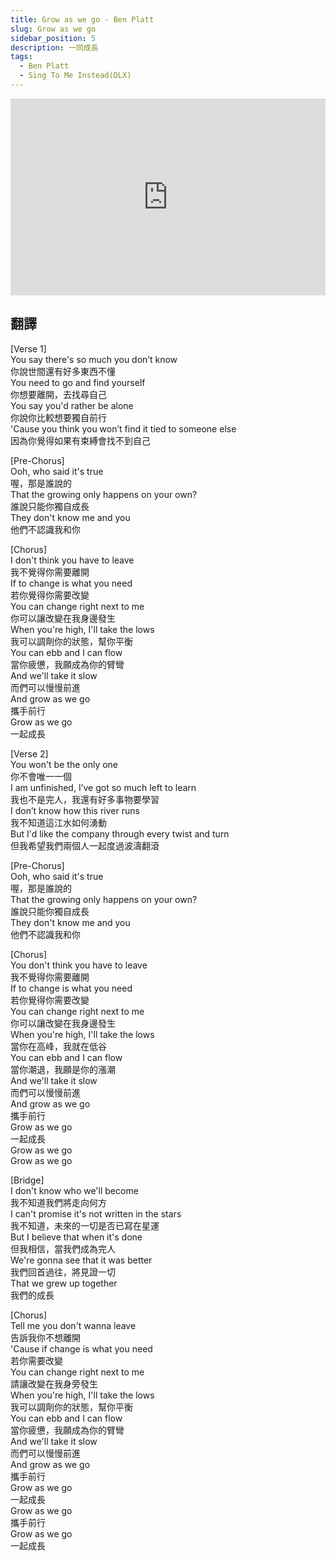 ```yaml
---
title: Grow as we go - Ben Platt
slug: Grow as we go
sidebar_position: 5
description: 一同成長
tags:
  - Ben Platt
  - Sing To Me Instead(DLX)
---
```

  
  <iframe width="100%" height="315" src="https://www.youtube.com/embed/aDeNQNtW1f8" title="YouTube video player" frameborder="0" allow="accelerometer; autoplay; clipboard-write; encrypted-media; gyroscope; picture-in-picture; web-share" allowfullscreen></iframe>

## 翻譯
[Verse 1]  
You say there's so much you don’t know  
你說世間還有好多東西不懂  
You need to go and find yourself  
你想要離開，去找尋自己  
You say you'd rather be alone  
你說你比較想要獨自前行  
'Cause you think you won’t find it tied to someone else  
因為你覺得如果有束縛會找不到自己  
  
[Pre-Chorus]  
Ooh, who said it's true  
喔，那是誰說的  
That the growing only happens on your own?  
誰說只能你獨自成長  
They don't know me and you  
他們不認識我和你  
  
[Chorus]  
I don't think you have to leave  
我不覺得你需要離開  
If to change is what you need  
若你覺得你需要改變  
You can change right next to me  
你可以讓改變在我身邊發生  
When you're high, I'll take the lows  
我可以調劑你的狀態，幫你平衡  
You can ebb and I can flow  
當你疲憊，我願成為你的臂彎  
And we'll take it slow  
而們可以慢慢前進  
And grow as we go  
攜手前行  
Grow as we go  
一起成長  
  
[Verse 2]  
You won't be the only one  
你不會唯一一個  
I am unfinished, I’ve got so much left to learn  
我也不是完人，我還有好多事物要學習  
I don’t know how this river runs  
我不知道這江水如何湧動  
But I'd like the company through every twist and turn  
但我希望我們兩個人一起度過波濤翻滾  
  
[Pre-Chorus]  
Ooh, who said it's true  
喔，那是誰說的  
That the growing only happens on your own?  
誰說只能你獨自成長  
They don't know me and you  
他們不認識我和你  
  
[Chorus]  
You don't think you have to leave  
我不覺得你需要離開  
If to change is what you need  
若你覺得你需要改變  
You can change right next to me  
你可以讓改變在我身邊發生  
When you're high, I'll take the lows  
當你在高峰，我就在低谷  
You can ebb and I can flow  
當你潮退，我願是你的漲潮  
And we'll take it slow  
而們可以慢慢前進  
And grow as we go  
攜手前行  
Grow as we go  
一起成長  
Grow as we go  
Grow as we go  
  
[Bridge]  
I don't know who we'll become  
我不知道我們將走向何方  
I can't promise it's not written in the stars  
我不知道，未來的一切是否已寫在星運  
But I believe that when it's done  
但我相信，當我們成為完人  
We're gonna see that it was better  
我們回首過往，將見證一切  
That we grew up together  
我們的成長  
  
[Chorus]  
Tell me you don't wanna leave  
告訴我你不想離開  
'Cause if change is what you need  
若你需要改變  
You can change right next to me  
請讓改變在我身旁發生  
When you're high, I'll take the lows  
我可以調劑你的狀態，幫你平衡  
You can ebb and I can flow  
當你疲憊，我願成為你的臂彎  
And we'll take it slow  
而們可以慢慢前進  
And grow as we go  
攜手前行  
Grow as we go  
一起成長  
Grow as we go  
攜手前行  
Grow as we go  
一起成長  

